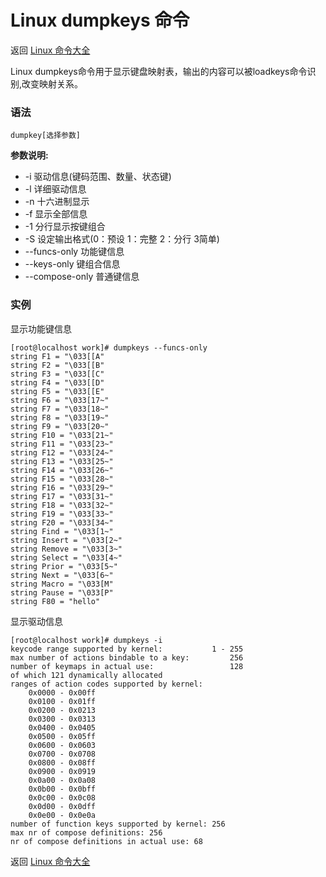 # Linux dumpkeys 命令

返回 [Linux 命令大全](https://ahuang007.github.com/Linux-Command)

Linux dumpkeys命令用于显示键盘映射表，输出的内容可以被loadkeys命令识别,改变映射关系。

### 语法

```
dumpkey[选择参数]
```

**参数说明:**

- -i 驱动信息(键码范围、数量、状态键)
- -l 详细驱动信息
- -n 十六进制显示
- -f 显示全部信息
- -1 分行显示按键组合
- -S 设定输出格式(0：预设 1：完整 2：分行 3简单)
- --funcs-only 功能键信息
- --keys-only 键组合信息
- --compose-only 普通键信息

### 实例

显示功能键信息

```
[root@localhost work]# dumpkeys --funcs-only
string F1 = "\033[[A"
string F2 = "\033[[B"
string F3 = "\033[[C"
string F4 = "\033[[D"
string F5 = "\033[[E"
string F6 = "\033[17~"
string F7 = "\033[18~"
string F8 = "\033[19~"
string F9 = "\033[20~"
string F10 = "\033[21~"
string F11 = "\033[23~"
string F12 = "\033[24~"
string F13 = "\033[25~"
string F14 = "\033[26~"
string F15 = "\033[28~"
string F16 = "\033[29~"
string F17 = "\033[31~"
string F18 = "\033[32~"
string F19 = "\033[33~"
string F20 = "\033[34~"
string Find = "\033[1~"
string Insert = "\033[2~"
string Remove = "\033[3~"
string Select = "\033[4~"
string Prior = "\033[5~"
string Next = "\033[6~"
string Macro = "\033[M"
string Pause = "\033[P"
string F80 = "hello"

```

显示驱动信息

```
[root@localhost work]# dumpkeys -i
keycode range supported by kernel:           1 - 255
max number of actions bindable to a key:         256
number of keymaps in actual use:                 128
of which 121 dynamically allocated
ranges of action codes supported by kernel:
	0x0000 - 0x00ff
	0x0100 - 0x01ff
	0x0200 - 0x0213
	0x0300 - 0x0313
	0x0400 - 0x0405
	0x0500 - 0x05ff
	0x0600 - 0x0603
	0x0700 - 0x0708
	0x0800 - 0x08ff
	0x0900 - 0x0919
	0x0a00 - 0x0a08
	0x0b00 - 0x0bff
	0x0c00 - 0x0c08
	0x0d00 - 0x0dff
	0x0e00 - 0x0e0a
number of function keys supported by kernel: 256
max nr of compose definitions: 256
nr of compose definitions in actual use: 68
```

返回 [Linux 命令大全](https://ahuang007.github.com/Linux-Command)